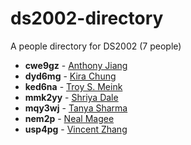 # ds2002-directory
 
A people directory for DS2002 \(7 people\)
 
- **cwe9gz** - [ Anthony Jiang](people/cwe9gz//README.md)
- **dyd6mg** - [ Kira Chung](people/dyd6mg//README.md)
- **ked6na** - [ Troy S. Meink](people/ked6na//README.md)
- **mmk2yy** - [ Shriya Dale](people/mmk2yy//README.md)
- **mqy3wj** - [ Tanya Sharma](people/mqy3wj//README.md)
- **nem2p** - [ Neal Magee](people/nem2p//README.md)
- **usp4pg** - [ Vincent Zhang](people/usp4pg//README.md)
